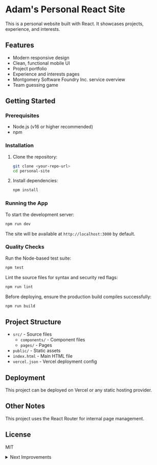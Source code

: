 # Adam's Personal React Site

This is a personal website built with React. It showcases projects, experience, and interests.

## Features
- Modern responsive design
- Clean, functional mobile UI
- Project portfolio
- Experience and interests pages
- Montgomery Software Foundry Inc. service overview
- Team guessing game

## Getting Started

### Prerequisites
- Node.js (v16 or higher recommended)
- npm

### Installation
1. Clone the repository:
   ```sh
   git clone <your-repo-url>
   cd personal-site
   ```
2. Install dependencies:
   ```sh
   npm install
   ```

### Running the App
To start the development server:
```sh
npm run dev
```

The site will be available at `http://localhost:3000` by default.

### Quality Checks

Run the Node-based test suite:

```sh
npm test
```

Lint the source files for syntax and security red flags:

```sh
npm run lint
```

Before deploying, ensure the production build compiles successfully:

```sh
npm run build
```

## Project Structure
- `src/` - Source files
  - `components/` - Component files
  - `pages/` - Pages
- `public/` - Static assets
- `index.html` - Main HTML file
- `vercel.json` - Vercel deployment config

## Deployment
This project can be deployed on Vercel or any static hosting provider.

## Other Notes
This project uses the React Router for internal page management.

## License
MIT

<details>
<summary>Next Improvements</summary>

| Improvement | How |
|-----:|-----------|
| Refactoring `src/style.css` | - Break into individual style sheets per page/component  <br>- Factor out reusable styles for consistency |
| Embedding stats.fm profile stats | - Pull data via API or web scraping  <br>- Contact stats.fm for API access/docs  <br>- Try embedding via iframe |
| Make the mobile UI more robust | - Further modularize `style.css`  <br>- Improve mobile responsiveness |
| 404 Page | - Redesign to be fun and interactive  <br>- Add a mini-game or engaging element |
| Component structure | - Refactor pages to use reusable, modular components  <br>- Improve maintainability and scalability |

</details>